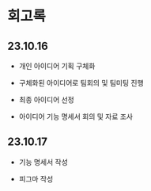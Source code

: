 # 회고록

## 23.10.16

- 개인 아이디어 기획 구체화

- 구체화된 아이디어로 팀회의 및 팀미팅 진행

- 최종 아이디어 선정

- 아이디어 기능 명세서 회의 및 자료 조사



## 23.10.17

- 기능 명세서 작성

- 피그마 작성